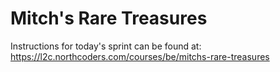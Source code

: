 # Mitch's Rare Treasures

Instructions for today's sprint can be found at: https://l2c.northcoders.com/courses/be/mitchs-rare-treasures
